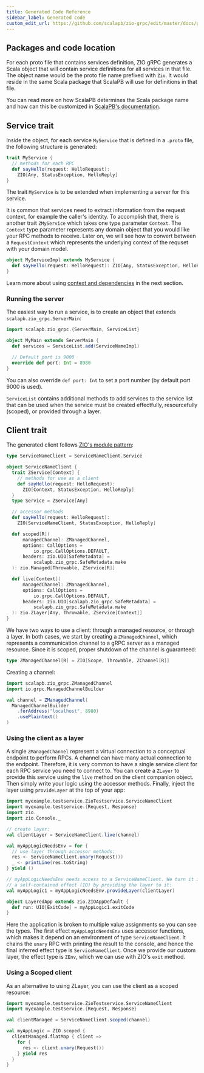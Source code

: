 ```yaml
---
title: Generated Code Reference
sidebar_label: Generated code
custom_edit_url: https://github.com/scalapb/zio-grpc/edit/master/docs/generated-code.md
---
```


## Packages and code location

For each proto file that contains services definition, ZIO gRPC generates a Scala
object that will contain service definitions for all services in that file. The
object name would be the proto file name prefixed with `Zio`. It would reside in the same Scala package that ScalaPB will use for definitions in that file.

You can read more on how ScalaPB determines the Scala package name and how can this be customized in [ScalaPB's documentation](https://scalapb.github.io/generated-code.html#default-package-structure).

## Service trait

Inside the object, for each service `MyService` that is defined in a `.proto` file, the following structure is generated:

```scala
trait MyService {
  // methods for each RPC
  def sayHello(request: HelloRequest):
    ZIO[Any, StatusException, HelloReply]
}
```

The trait `MyService` is to be extended when implementing a server for this service.

It is common that services need to extract information from the request context, for example the caller's identity. To accomplish that, there is another trait `ZMyService` which takes one
type parameter `Context`. The `Context` type parameter represents any domain object that you would like your RPC methods to receive.  Later on, we will see how to convert between a `RequestContext` which represents the underlying context of the requset with your domain model.

```scala
object MyServiceImpl extends MyService {
  def sayHello(request: HelloRequest): ZIO[Any, StatusException, HelloReply] = ???
}
```

Learn more about using [context and dependencies](context.md) in the next section.

### Running the server

The easiest way to run a service, is to create an object that extends `scalapb.zio_grpc.ServerMain`:

```scala
import scalapb.zio_grpc.{ServerMain, ServiceList}

object MyMain extends ServerMain {
  def services = ServiceList.add(ServiceNameImpl)

  // Default port is 9000
  override def port: Int = 8980
}
```

You can also override `def port: Int` to set a port number (by default port 9000 is used).

`ServiceList` contains additional methods to add services to the service list that can be used when the service must be created effectfully, resourcefully (scoped), or provided through a layer.

## Client trait

The generated client follows [ZIO's module pattern](https://zio.dev/docs/howto/howto_use_layers):

```scala
type ServiceNameClient = ServiceNameClient.Service

object ServiceNameClient {
  trait ZService[Context] {
    // methods for use as a client
    def sayHello(request: HelloRequest):
      ZIO[Context, StatusException, HelloReply]
  }
  type Service = ZService[Any]

  // accessor methods
  def sayHello(request: HelloRequest):
    ZIO[ServiceNameClient, StatusException, HelloReply]

  def scoped[R](
      managedChannel: ZManagedChannel,
      options: CallOptions =
          io.grpc.CallOptions.DEFAULT,
      headers: zio.UIO[SafeMetadata] =
          scalapb.zio_grpc.SafeMetadata.make
  ): zio.Managed[Throwable, ZService[R]]

  def live[Context](
      managedChannel: ZManagedChannel,
      options: CallOptions =
          io.grpc.CallOptions.DEFAULT,
      headers: zio.UIO[scalapb.zio_grpc.SafeMetadata] =
          scalapb.zio_grpc.SafeMetadata.make
  ): zio.ZLayer[Any, Throwable, ZService[Context]]
}
```

We have two ways to use a client: through a managed resource, or through a layer. In both cases, we start by creating a `ZManagedChannel`, which represents a communication channel to a gRPC server as a managed resource. Since it is scoped, proper shutdown of the channel is guaranteed:

```scala
type ZManagedChannel[R] = ZIO[Scope, Throwable, ZChannel[R]]
```

Creating a channel:
```scala mdoc
import scalapb.zio_grpc.ZManagedChannel
import io.grpc.ManagedChannelBuilder

val channel = ZManagedChannel(
  ManagedChannelBuilder
    .forAddress("localhost", 8980)
    .usePlaintext()
)
```

### Using the client as a layer

A single `ZManagedChannel` represent a virtual connection to a conceptual endpoint to perform RPCs. A channel can have many actual connection to the endpoint. Therefore, it is very common to have a single service client for each RPC service you need to connect to. You can create a `ZLayer` to provide this service using the `live` method on the client companion object. Then simply write your logic using the accessor methods. Finally, inject the layer using `provideLayer` at the top of your app:

```scala mdoc
import myexample.testservice.ZioTestservice.ServiceNameClient
import myexample.testservice.{Request, Response}
import zio._
import zio.Console._

// create layer:
val clientLayer = ServiceNameClient.live(channel)

val myAppLogicNeedsEnv = for {
  // use layer through accessor methods:
  res <- ServiceNameClient.unary(Request())
  _ <- printLine(res.toString)
} yield ()

// myAppLogicNeedsEnv needs access to a ServiceNameClient. We turn it into
// a self-contained effect (IO) by providing the layer to it:
val myAppLogic1 = myAppLogicNeedsEnv.provideLayer(clientLayer)

object LayeredApp extends zio.ZIOAppDefault {
  def run: UIO[ExitCode] = myAppLogic1.exitCode
}
```

Here the application is broken to multiple value assignments so you can see the types.
The first effect `myAppLogicNeedsEnv` uses accessor functions, which makes it depend on  an environment of type `ServiceNameClient`. It chains the `unary` RPC with printing the result to the console, and hence the final inferred effect type is `ServiceNameClient`. Once we provide our custom layer, the effect type is `ZEnv`, which we can use with ZIO's `exit` method.

### Using a Scoped client

As an alternative to using ZLayer, you can use the client as a scoped resource:

```scala mdoc
import myexample.testservice.ZioTestservice.ServiceNameClient
import myexample.testservice.{Request, Response}

val clientManaged = ServiceNameClient.scoped(channel)

val myAppLogic = ZIO.scoped {
  clientManaged.flatMap { client =>
    for {
      res <- client.unary(Request())
    } yield res
  }
}
```